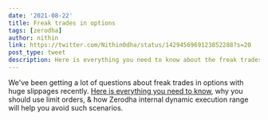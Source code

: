 ```yaml
---
date: '2021-08-22'
title: Freak trades in options
tags: [zerodha]
author: nithin
link: https://twitter.com/Nithin0dha/status/1429456969123852288?s=20
post_type: tweet
description: Here is everything you need to know about the freak trades in options and what we are doing... 
---
```


We've been getting a lot of questions about freak trades in options with huge slippages recently. [Here is everything you need to know](https://zerodha.com/z-connect/traders-zone/freak-trades-in-fo-removal-of-execution-range-the-importance-of-limit-orders-and-more), why you should use limit orders, & how Zerodha internal dynamic execution range will help you avoid such scenarios. 

